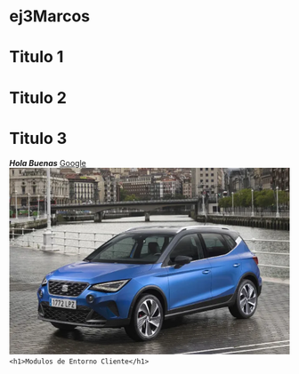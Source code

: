 # ej3Marcos
# Titulo 1
# Titulo 2
# Titulo 3
**_Hola Buenas_**
[Google](https://www.google.com)
![Mi coche](coche.jpg)
`<h1>Modulos de Entorno Cliente</h1>`